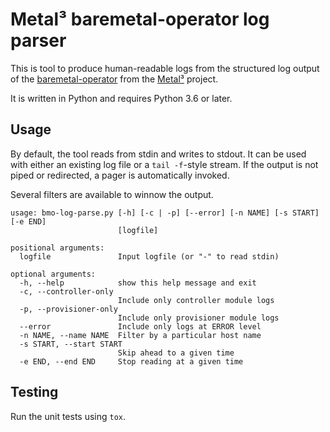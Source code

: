 # Metal³ baremetal-operator log parser

This is tool to produce human-readable logs from the structured log output of
the [baremetal-operator](https://github.com/metal3-io/baremetal-operator) from
the [Metal³](https://metal3.io/) project.

It is written in Python and requires Python 3.6 or later.

## Usage

By default, the tool reads from stdin and writes to stdout. It can be used with
either an existing log file or a `tail -f`-style stream. If the output is not
piped or redirected, a pager is automatically invoked.

Several filters are available to winnow the output.

    usage: bmo-log-parse.py [-h] [-c | -p] [--error] [-n NAME] [-s START] [-e END]
                            [logfile]

    positional arguments:
      logfile               Input logfile (or "-" to read stdin)

    optional arguments:
      -h, --help            show this help message and exit
      -c, --controller-only
                            Include only controller module logs
      -p, --provisioner-only
                            Include only provisioner module logs
      --error               Include only logs at ERROR level
      -n NAME, --name NAME  Filter by a particular host name
      -s START, --start START
                            Skip ahead to a given time
      -e END, --end END     Stop reading at a given time

## Testing

Run the unit tests using `tox`.
